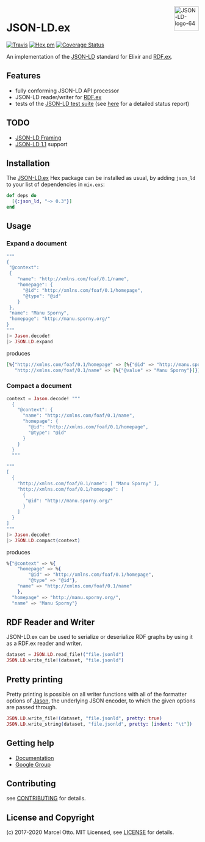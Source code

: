 <img style="border:0px;" width="64" src="https://json-ld.org/images/json-ld-logo-64.png" alt="JSON-LD-logo-64" align="right"/>

# JSON-LD.ex

[![Travis](https://img.shields.io/travis/rdf-elixir/jsonld-ex.svg?style=flat-square)](https://travis-ci.org/rdf-elixir/jsonld-ex)
[![Hex.pm](https://img.shields.io/hexpm/v/json_ld.svg?style=flat-square)](https://hex.pm/packages/json_ld)
[![Coverage Status](https://coveralls.io/repos/github/rdf-elixir/jsonld-ex/badge.svg?branch=master)](https://coveralls.io/github/rdf-elixir/jsonld-ex?branch=master)


An implementation of the [JSON-LD] standard for Elixir and [RDF.ex].


## Features

- fully conforming JSON-LD API processor
- JSON-LD reader/writer for [RDF.ex]
- tests of the [JSON-LD test suite][] (see [here](https://github.com/rdf-elixir/jsonld-ex/wiki/JSON-LD.ex-implementation-report) for a detailed status report)


## TODO

- [JSON-LD Framing]
- [JSON-LD 1.1] support


## Installation

The [JSON-LD.ex](https://hex.pm/packages/json_ld) Hex package can be installed as usual, by adding `json_ld` to your list of dependencies in `mix.exs`:

```elixir
def deps do
  [{:json_ld, "~> 0.3"}]
end
```


## Usage


### Expand a document

```elixir
"""
{
 "@context":
 {
    "name": "http://xmlns.com/foaf/0.1/name",
    "homepage": {
      "@id": "http://xmlns.com/foaf/0.1/homepage",
      "@type": "@id"
    }
 },
 "name": "Manu Sporny",
 "homepage": "http://manu.sporny.org/"
}
"""
|> Jason.decode!
|> JSON.LD.expand
```

produces

```elixir
[%{"http://xmlns.com/foaf/0.1/homepage" => [%{"@id" => "http://manu.sporny.org/"}],
   "http://xmlns.com/foaf/0.1/name" => [%{"@value" => "Manu Sporny"}]}]
```

### Compact a document

```elixir
context = Jason.decode! """
  {
    "@context": {
      "name": "http://xmlns.com/foaf/0.1/name",
      "homepage": {
        "@id": "http://xmlns.com/foaf/0.1/homepage",
        "@type": "@id"
      }
    }
  }
  """

"""
[
  {
    "http://xmlns.com/foaf/0.1/name": [ "Manu Sporny" ],
    "http://xmlns.com/foaf/0.1/homepage": [
      {
       "@id": "http://manu.sporny.org/"
      }
    ]
  }
]
"""
|> Jason.decode!
|> JSON.LD.compact(context)
```

produces 

```elixir
%{"@context" => %{
    "homepage" => %{
        "@id" => "http://xmlns.com/foaf/0.1/homepage", 
        "@type" => "@id"},
    "name" => "http://xmlns.com/foaf/0.1/name"
    },
  "homepage" => "http://manu.sporny.org/", 
  "name" => "Manu Sporny"}
```


## RDF Reader and Writer

JSON-LD.ex can be used to serialize or deserialize RDF graphs by using it as a RDF.ex reader and writer.

```elixir
dataset = JSON.LD.read_file!("file.jsonld")
JSON.LD.write_file!(dataset, "file.jsonld")
```


## Pretty printing

Pretty printing is possible on all writer functions with all of the formatter options of [Jason](https://hexdocs.pm/jason/Jason.Formatter.html#pretty_print/2), the underlying JSON encoder, to which the given options are passed through.

```elixir
JSON.LD.write_file!(dataset, "file.jsonld", pretty: true)
JSON.LD.write_string(dataset, "file.jsonld", pretty: [indent: "\t"])
```


## Getting help

- [Documentation](http://hexdocs.pm/json_ld)
- [Google Group](https://groups.google.com/d/forum/rdfex)


## Contributing

see [CONTRIBUTING](CONTRIBUTING.md) for details.


## License and Copyright

(c) 2017-2020 Marcel Otto. MIT Licensed, see [LICENSE](LICENSE.md) for details.


[RDF.ex]:             https://hex.pm/packages/rdf
[JSON-LD]:            http://www.w3.org/TR/json-ld/ "JSON-LD 1.0"
[JSON-LD 1.1]:        https://json-ld.org/spec/latest/json-ld/ "JSON-LD 1.1"
[JSON-LD API]:        http://www.w3.org/TR/json-ld-api/ "JSON-LD 1.0 Processing Algorithms and API"
[JSON-LD Framing]:    http://json-ld.org/spec/latest/json-ld-framing/
[JSON-LD test suite]: http://json-ld.org/test-suite/



